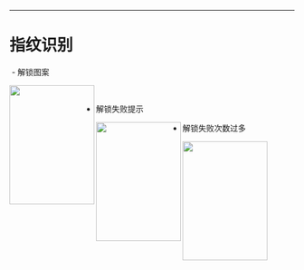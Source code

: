 
---

  # 指纹识别
  
  - 解锁图案
  
   <img src="https://github.com/wp521/fingerLock/blob/master/pic/show.png" width="150" height="210" align="left" alt=""/>

  - 解锁失败提示
  
   <img src="https://github.com/wp521/fingerLock/blob/master/pic/error.png" width="150" height="210" align="left" alt=""/>

- 解锁失败次数过多

  <img src="https://github.com/wp521/fingerLock/blob/master/pic/error_mas.png" width="150" height="210" align="left" alt=""/>
